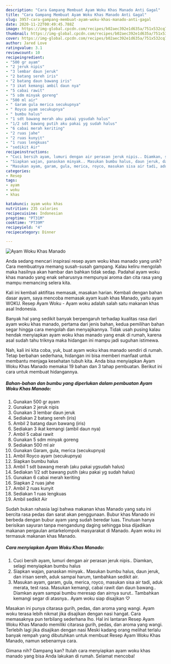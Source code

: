 ```yaml
---
description: "Cara Gampang Membuat Ayam Woku Khas Manado Anti Gagal"
title: "Cara Gampang Membuat Ayam Woku Khas Manado Anti Gagal"
slug: 3957-cara-gampang-membuat-ayam-woku-khas-manado-anti-gagal
date: 2020-11-22T00:49:45.788Z
image: https://img-global.cpcdn.com/recipes/b02aec392e1d635a/751x532cq70/ayam-woku-khas-manado-foto-resep-utama.jpg
thumbnail: https://img-global.cpcdn.com/recipes/b02aec392e1d635a/751x532cq70/ayam-woku-khas-manado-foto-resep-utama.jpg
cover: https://img-global.cpcdn.com/recipes/b02aec392e1d635a/751x532cq70/ayam-woku-khas-manado-foto-resep-utama.jpg
author: Jared Love
ratingvalue: 3.1
reviewcount: 10
recipeingredient:
- "500 gr ayam"
- "2 jeruk nipis"
- "3 lembar daun jeruk"
- "2 batang sereh iris"
- "2 batang daun bawang iris"
- "3 ikat kemangi ambil daun nya"
- "5 cabai rawit"
- "5 sdm minyak goreng"
- "500 ml air"
- " Garam gula merica secukupnya"
- " Royco ayam secukupnya"
- " bumbu halus"
- "1 sdt bawang merah aku pakai ygsudah halus"
- "1/2 sdt bawang putih aku pakai yg sudah halus"
- "6 cabai merah keriting"
- "2 ruas jahe"
- "2 ruas kunyit"
- "1 ruas lengkuas"
- "sedikit Air"
recipeinstructions:
- "Cuci bersih ayam, lumuri dengan air perasan jeruk nipis.. Diamkan, selagi menyiapkan bumbu halus"
- "Siapkan wajan, panaskan minyak.. Masukan bumbu halus, daun jeruk, dan irisan sereh, aduk sampai harum, tambahkan sedikit air."
- "Masukan ayam, garam, gula, merica, royco, masukan sisa air tadi, aduk merata, test rasa. Masukan kemangi, cabai rawit dan daun bawang.. Diamkan ayam sampai bumbu meresap dan airnya surut.. Tambahkan kemangi segar di atasnya.. Ayam woku siap disajikan ♡"
categories:
- Resep
tags:
- ayam
- woku
- khas

katakunci: ayam woku khas 
nutrition: 235 calories
recipecuisine: Indonesian
preptime: "PT31M"
cooktime: "PT39M"
recipeyield: "4"
recipecategory: Dinner

---
```



![Ayam Woku Khas Manado](https://img-global.cpcdn.com/recipes/b02aec392e1d635a/751x532cq70/ayam-woku-khas-manado-foto-resep-utama.jpg)

Anda sedang mencari inspirasi resep ayam woku khas manado yang unik? Cara membuatnya memang susah-susah gampang. Kalau keliru mengolah maka hasilnya akan hambar dan bahkan tidak sedap. Padahal ayam woku khas manado yang enak seharusnya mempunyai aroma dan cita rasa yang mampu memancing selera kita.

Kali ini kembali aktifitas memasak, masakan harian. Kembali dengan bahan dasar ayam, saya mencoba memasak ayam kuah khas Manado, yaitu ayam WOKU. Resep Ayam Woku - Ayam woku adalah salah satu makanan khas asal Indonesia.

Banyak hal yang sedikit banyak berpengaruh terhadap kualitas rasa dari ayam woku khas manado, pertama dari jenis bahan, kedua pemilihan bahan segar hingga cara mengolah dan menyajikannya. Tidak usah pusing kalau hendak menyiapkan ayam woku khas manado yang enak di rumah, karena asal sudah tahu triknya maka hidangan ini mampu jadi suguhan istimewa.


Nah, kali ini kita coba, yuk, buat ayam woku khas manado sendiri di rumah. Tetap berbahan sederhana, hidangan ini bisa memberi manfaat untuk membantu menjaga kesehatan tubuh kita. Anda bisa menyiapkan Ayam Woku Khas Manado memakai 19 bahan dan 3 tahap pembuatan. Berikut ini cara untuk membuat hidangannya.

<!--inarticleads1-->

##### Bahan-bahan dan bumbu yang diperlukan dalam pembuatan Ayam Woku Khas Manado:

1. Gunakan 500 gr ayam
1. Gunakan 2 jeruk nipis
1. Gunakan 3 lembar daun jeruk
1. Sediakan 2 batang sereh (iris)
1. Ambil 2 batang daun bawang (iris)
1. Sediakan 3 ikat kemangi (ambil daun nya)
1. Ambil 5 cabai rawit
1. Gunakan 5 sdm minyak goreng
1. Sediakan 500 ml air
1. Gunakan  Garam, gula, merica (secukupnya)
1. Ambil  Royco ayam (secukupnya)
1. Siapkan  bumbu halus
1. Ambil 1 sdt bawang merah (aku pakai ygsudah halus)
1. Sediakan 1/2 sdt bawang putih (aku pakai yg sudah halus)
1. Gunakan 6 cabai merah keriting
1. Siapkan 2 ruas jahe
1. Ambil 2 ruas kunyit
1. Sediakan 1 ruas lengkuas
1. Ambil sedikit Air


Sudah bukan rahasia lagi bahwa makanan khas Manado yang satu ini bercita rasa pedas dan sarat akan penggunaan. Bubur khas Manado ini berbeda dengan bubur ayam yang sudah beredar luas. Tinutuan hanya berisikan sayuran tanpa mengandung daging sehingga bisa dijadikan makanan pergaulan antarkelompok masyarakat di Manado. Ayam woku ini termasuk makanan khas Manado. 

<!--inarticleads2-->

##### Cara menyiapkan Ayam Woku Khas Manado:

1. Cuci bersih ayam, lumuri dengan air perasan jeruk nipis.. Diamkan, selagi menyiapkan bumbu halus
1. Siapkan wajan, panaskan minyak.. Masukan bumbu halus, daun jeruk, dan irisan sereh, aduk sampai harum, tambahkan sedikit air.
1. Masukan ayam, garam, gula, merica, royco, masukan sisa air tadi, aduk merata, test rasa. Masukan kemangi, cabai rawit dan daun bawang.. Diamkan ayam sampai bumbu meresap dan airnya surut.. Tambahkan kemangi segar di atasnya.. Ayam woku siap disajikan ♡


Masakan ini punya citarasa gurih, pedas, dan aroma yang wangi. Ayam woku terasa lebih nikmat jika disajikan dengan nasi hangat. Cara memasaknya pun terbilang sederhana lho. Hal ini lantaran Resep Ayam Woku Khas Manado memiliki citarasa gurih, pedas, dan aroma yang wangi. Terlebih lagi jika disajikan dengan nasi Meski kadang orang melihat terlalu banyak rempah yang dibutuhkan untuk membuat Resep Ayam Woku Khas Manado, namun sebenarnya cara. 

Gimana nih? Gampang kan? Itulah cara menyiapkan ayam woku khas manado yang bisa Anda lakukan di rumah. Selamat mencoba!
